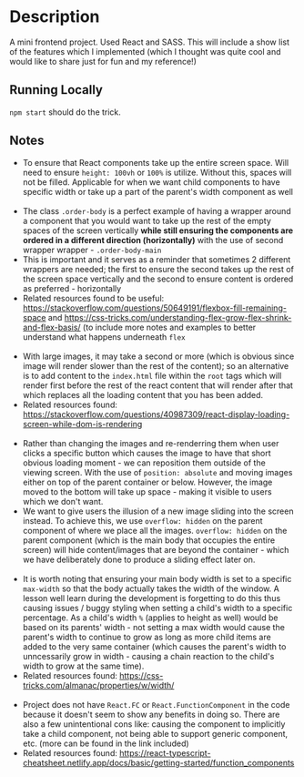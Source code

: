 # Description

A mini frontend project. Used React and SASS. This will include a show list of the features which I implemented (which I thought was quite cool and would like to share just for fun and my reference!)

## Running Locally

`npm start` should do the trick.

## Notes

- To ensure that React components take up the entire screen space. Will need to ensure `height: 100vh` or `100%` is utilize. Without this, spaces will not be filled. Applicable for when we want child components to have specific width or take up a part of the parent's width component as well<br /><br />
- The class `.order-body` is a perfect example of having a wrapper around a component that you would want to take up the rest of the empty spaces of the screen vertically <b>while still ensuring the components are ordered in a different direction (horizontally)</b> with the use of second wrapper wrapper - `.order-body-main`
- This is important and it serves as a reminder that sometimes 2 different wrappers are needed; the first to ensure the second takes up the rest of the screen space vertically and the second to ensure content is ordered as preferred - horizontally
- Related resources found to be useful: https://stackoverflow.com/questions/50649191/flexbox-fill-remaining-space and https://css-tricks.com/understanding-flex-grow-flex-shrink-and-flex-basis/ (to include more notes and examples to better understand what happens underneath `flex`<br /><br />
- With large images, it may take a second or more (which is obvious since image will render slower than the rest of the content); so an alternative is to add content to the `index.html` file within the `root` tags which will render first before the rest of the react content that will render after that which replaces all the loading content that you has been added.
- Related resources found: https://stackoverflow.com/questions/40987309/react-display-loading-screen-while-dom-is-rendering<br /><br />
- Rather than changing the images and re-renderring them when user clicks a specific button which causes the image to have that short obvious loading moment - we can reposition them outside of the viewing screen. With the use of `position: absolute` and moving images either on top of the parent container or below. However, the image moved to the bottom will take up space - making it visible to users which we don't want.
- We want to give users the illusion of a new image sliding into the screen instead. To achieve this, we use `overflow: hidden` on the parent component of where we place all the images. `overflow: hidden` on the parent component (which is the main body that occupies the entire screen) will hide content/images that are beyond the container - which we have deliberately done to produce a sliding effect later on.<br /><br />
- It is worth noting that ensuring your main body width is set to a specific `max-width` so that the body actually takes the width of the window. A lesson well learn during the development is forgetting to do this thus causing issues / buggy styling when setting a child's width to a specific percentage. As a child's width `%` (applies to height as well) would be based on its parents' width - not setting a max width would cause the parent's width to continue to grow as long as more child items are added to the very same container (which causes the parent's width to unncessarily grow in width - causing a chain reaction to the child's width to grow at the same time). 
- Related resources found: https://css-tricks.com/almanac/properties/w/width/ <br /><br />
- Project does not have <code>React.FC</code> or <code>React.FunctionComponent</code> in the code because it doesn't seem to show any benefits in doing so. There are also a few unintentional cons like: causing the component to implicitly take a child component, not being able to support generic component, etc. (more can be found in the link included)
- Related resources found: https://react-typescript-cheatsheet.netlify.app/docs/basic/getting-started/function_components <br /><br />
